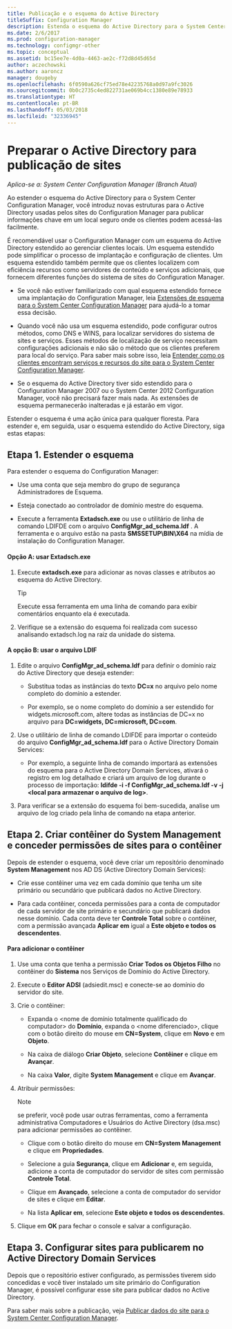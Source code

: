 ```yaml
---
title: Publicação e o esquema do Active Directory
titleSuffix: Configuration Manager
description: Estenda o esquema do Active Directory para o System Center Configuration Manager para simplificar o processo de implantar e configurar clientes.
ms.date: 2/6/2017
ms.prod: configuration-manager
ms.technology: configmgr-other
ms.topic: conceptual
ms.assetid: bc15ee7e-4d0a-4463-ae2c-f72d8d45d65d
author: aczechowski
ms.author: aaroncz
manager: dougeby
ms.openlocfilehash: 6f0590a626cf75ed78e42235768a0d97a9fc3026
ms.sourcegitcommit: 0b0c2735c4ed822731ae069b4cc1380e89e78933
ms.translationtype: HT
ms.contentlocale: pt-BR
ms.lasthandoff: 05/03/2018
ms.locfileid: "32336945"
---
```

# <a name="prepare-active-directory-for-site-publishing"></a>Preparar o Active Directory para publicação de sites

*Aplica-se a: System Center Configuration Manager (Branch Atual)*

Ao estender o esquema do Active Directory para o System Center Configuration Manager, você introduz novas estruturas para o Active Directory usadas pelos sites do Configuration Manager para publicar informações chave em um local seguro onde os clientes podem acessá-las facilmente.  

É recomendável usar o Configuration Manager com um esquema do Active Directory estendido ao gerenciar clientes locais. Um esquema estendido pode simplificar o processo de implantação e configuração de clientes. Um esquema estendido também permite que os clientes localizem com eficiência recursos como servidores de conteúdo e serviços adicionais, que fornecem diferentes funções do sistema de sites do Configuration Manager.  

-   Se você não estiver familiarizado com qual esquema estendido fornece uma implantação do Configuration Manager, leia [Extensões de esquema para o System Center Configuration Manager](../../../core/plan-design/network/schema-extensions.md) para ajudá-lo a tomar essa decisão.  

-   Quando você não usa um esquema estendido, pode configurar outros métodos, como DNS e WINS, para localizar servidores do sistema de sites e serviços. Esses métodos de localização de serviço necessitam configurações adicionais e não são o método que os clientes preferem para local do serviço. Para saber mais sobre isso, leia [Entender como os clientes encontram serviços e recursos do site para o System Center Configuration Manager](../../../core/plan-design/hierarchy/understand-how-clients-find-site-resources-and-services.md).  

-   Se o esquema do Active Directory tiver sido estendido para o Configuration Manager 2007 ou o System Center 2012 Configuration Manager, você não precisará fazer mais nada. As extensões de esquema permanecerão inalteradas e já estarão em vigor.  

Estender o esquema é uma ação única para qualquer floresta. Para estender e, em seguida, usar o esquema estendido do Active Directory, siga estas etapas:  

## <a name="step-1-extend-the-schema"></a>Etapa 1. Estender o esquema  
Para estender o esquema do Configuration Manager:  

-   Use uma conta que seja membro do grupo de segurança Administradores de Esquema.  

-   Esteja conectado ao controlador de domínio mestre do esquema.  

-   Execute a ferramenta **Extadsch.exe** ou use o utilitário de linha de comando LDIFDE com o arquivo **ConfigMgr_ad_schema.ldf** . A ferramenta e o arquivo estão na pasta **SMSSETUP\BIN\X64** na mídia de instalação do Configuration Manager.  

#### <a name="option-a-use-extadschexe"></a>Opção A: usar Extadsch.exe  

1.  Execute **extadsch.exe** para adicionar as novas classes e atributos ao esquema do Active Directory.  

    > [!TIP]  
    >  Execute essa ferramenta em uma linha de comando para exibir comentários enquanto ela é executada.  

2.  Verifique se a extensão do esquema foi realizada com sucesso analisando extadsch.log na raiz da unidade do sistema.  

#### <a name="option-b-use-the-ldif-file"></a>A opção B: usar o arquivo LDIF  

1.  Edite o arquivo **ConfigMgr_ad_schema.ldf** para definir o domínio raiz do Active Directory que deseja estender:  

    -   Substitua todas as instâncias do texto **DC=x** no arquivo pelo nome completo do domínio a estender.  

    -   Por exemplo, se o nome completo do domínio a ser estendido for widgets.microsoft.com, altere todas as instâncias de DC=x no arquivo para **DC=widgets, DC=microsoft, DC=com**.  

2.  Use o utilitário de linha de comando LDIFDE para importar o conteúdo do arquivo **ConfigMgr_ad_schema.ldf** para o Active Directory Domain Services:  

    -   Por exemplo, a seguinte linha de comando importará as extensões do esquema para o Active Directory Domain Services, ativará o registro em log detalhado e criará um arquivo de log durante o processo de importação: **ldifde -i -f ConfigMgr_ad_schema.ldf -v -j &lt;local para armazenar o arquivo de log\>**.  

3.  Para verificar se a extensão do esquema foi bem-sucedida, analise um arquivo de log criado pela linha de comando na etapa anterior.  

## <a name="step-2--create-the-system-management-container-and-grant-sites-permissions-to-the-container"></a>Etapa 2.  Criar contêiner do System Management e conceder permissões de sites para o contêiner  
 Depois de estender o esquema, você deve criar um repositório denominado **System Management** nos AD DS (Active Directory Domain Services):  

-   Crie esse contêiner uma vez em cada domínio que tenha um site primário ou secundário que publicará dados no Active Directory.  

-   Para cada contêiner, conceda permissões para a conta de computador de cada servidor de site primário e secundário que publicará dados nesse domínio. Cada conta deve ter **Controle Total** sobre o contêiner, com a permissão avançada **Aplicar em** igual a **Este objeto e todos os descendentes**.  

#### <a name="to-add-the-container"></a>Para adicionar o contêiner  

1.  Use uma conta que tenha a permissão **Criar Todos os Objetos Filho** no contêiner do **Sistema** nos Serviços de Domínio do Active Directory.  

2.  Execute o **Editor ADSI** (adsiedit.msc) e conecte-se ao domínio do servidor do site.  

3.  Crie o contêiner:  

    -   Expanda o &lt;nome de domínio totalmente qualificado do computador\> do **Domínio**, expanda o &lt;nome diferenciado\>, clique com o botão direito do mouse em **CN=System**, clique em **Novo** e em **Objeto**.  

    -   Na caixa de diálogo **Criar Objeto**, selecione **Contêiner** e clique em **Avançar**.  

    -   Na caixa **Valor**, digite **System Management** e clique em **Avançar**.  

4.  Atribuir permissões:  

    > [!NOTE]  
    >  se preferir, você pode usar outras ferramentas, como a ferramenta administrativa Computadores e Usuários do Active Directory (dsa.msc) para adicionar permissões ao contêiner.  

    -   Clique com o botão direito do mouse em **CN=System Management** e clique em **Propriedades**.  

    -   Selecione a guia **Segurança**, clique em **Adicionar** e, em seguida, adicione a conta de computador do servidor de sites com permissão **Controle Total**.  

    -   Clique em **Avançado**, selecione a conta de computador do servidor de sites e clique em **Editar**.  

    -   Na lista **Aplicar em**, selecione **Este objeto e todos os descendentes**.  

5.  Clique em **OK** para fechar o console e salvar a configuração.  

## <a name="step-3-set-up-sites-to-publish-to-active-directory-domain-services"></a>Etapa 3. Configurar sites para publicarem no Active Directory Domain Services  
 Depois que o repositório estiver configurado, as permissões tiverem sido concedidas e você tiver instalado um site primário do Configuration Manager, é possível configurar esse site para publicar dados no Active Directory.  

 Para saber mais sobre a publicação, veja [Publicar dados do site para o System Center Configuration Manager](../../../core/servers/deploy/configure/publish-site-data.md).  
